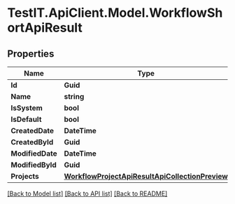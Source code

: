 # TestIT.ApiClient.Model.WorkflowShortApiResult

## Properties

Name | Type | Description | Notes
------------ | ------------- | ------------- | -------------
**Id** | **Guid** |  | 
**Name** | **string** |  | 
**IsSystem** | **bool** |  | 
**IsDefault** | **bool** |  | 
**CreatedDate** | **DateTime** |  | 
**CreatedById** | **Guid** |  | 
**ModifiedDate** | **DateTime** |  | 
**ModifiedById** | **Guid** |  | 
**Projects** | [**WorkflowProjectApiResultApiCollectionPreview**](WorkflowProjectApiResultApiCollectionPreview.md) |  | 

[[Back to Model list]](../README.md#documentation-for-models) [[Back to API list]](../README.md#documentation-for-api-endpoints) [[Back to README]](../README.md)

